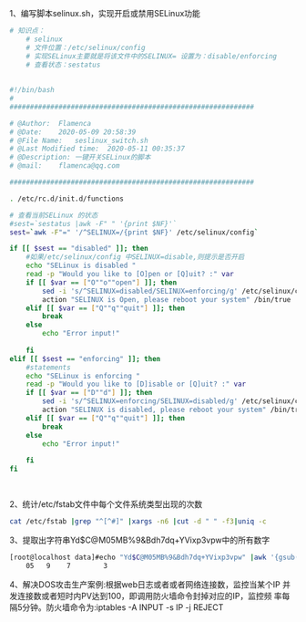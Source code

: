 1、编写脚本selinux.sh，实现开启或禁用SELinux功能

```bash
# 知识点：
	# selinux
	# 文件位置：/etc/selinux/config
	# 实现SELinux主要就是将该文件中的SELINUX= 设置为：disable/enforcing
	# 查看状态：sestatus
	
	
#!/bin/bash 
#
############################################################

# @Author:	Flamenca
# @Date:	2020-05-09 20:58:39
# @File Name:	seslinux_switch.sh
# @Last Modified time:	2020-05-11 00:35:37
# @Description:	一键开关SELinux的脚本
# @mail:	flamenca@qq.com

############################################################

. /etc/rc.d/init.d/functions

# 查看当前SELinux 的状态
#sest=`sestatus |awk -F" " '{print $NF}'`
sest=`awk -F"=" '/^SELINUX=/{print $NF}' /etc/selinux/config`

if [[ $sest == "disabled" ]]; then
	#如果/etc/selinux/config 中SELINUX=disable,则提示是否开启
	echo "SELinux is disabled "	
	read -p "Would you like to [O]pen or [Q]uit? :" var
	if [[ $var == ["O""o""open"] ]]; then
		sed -i 's/^SELINUX=disabled/SELINUX=enforcing/g' /etc/selinux/config 
		action "SELINUX is Open, please reboot your system"	/bin/true
	elif [[ $var == ["Q""q""quit"] ]]; then
		break
	else
		echo "Error input!"
		
	fi
elif [[ $sest == "enforcing" ]]; then
	#statements
	echo "SELinux is enforcing "
	read -p "Would you like to [D]isable or [Q]uit? :" var
	if [[ $var == ["D""d"] ]]; then
		sed -i 's/^SELINUX=enforcing/SELINUX=disabled/g' /etc/selinux/config 
		action "SELINUX is disabled, please reboot your system"	/bin/true
	elif [[ $var == ["Q""q""quit"] ]]; then
		break
	else
		echo "Error input!"
		
	fi	
fi

	

```





2、统计/etc/fstab文件中每个文件系统类型出现的次数

```bash
cat /etc/fstab |grep "^[^#]" |xargs -n6 |cut -d " " -f3|uniq -c
```





3、提取出字符串Yd$C@M05MB%9&Bdh7dq+YVixp3vpw中的所有数字

```bash
[root@localhost data]#echo "Yd$C@M05MB%9&Bdh7dq+YVixp3vpw" |awk '{gsub(/[^0-9]/," ",$0);print $0}'
    05   9    7        3 
```





4、解决DOS攻击生产案例:根据web日志或者或者网络连接数，监控当某个IP 并发连接数或者短时内PV达到100，即调用防火墙命令封掉对应的IP，监控频 率每隔5分钟。防火墙命令为:iptables -A INPUT -s IP -j REJECT